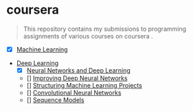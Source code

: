# coursera

> This repository contains my submissions to programming assignments of various courses on coursera .

- [x] [Machine Learning](https://www.coursera.org/learn/machine-learning)
-  [Deep Learning](https://www.coursera.org/specializations/deep-learning)
	- [x] [Neural Networks and Deep Learning](https://www.coursera.org/learn/neural-networks-deep-learning/home/welcome)
	- [] [Improving Deep Neural Networks](https://www.coursera.org/learn/deep-neural-network)
	- [] [Structuring Machine Learning Projects](https://www.coursera.org/learn/machine-learning-projects)
	- [] [Convolutional Neural Networks](https://www.coursera.org/learn/convolutional-neural-networks)
	- [] [Sequence Models](https://www.coursera.org/learn/nlp-sequence-models)
	

